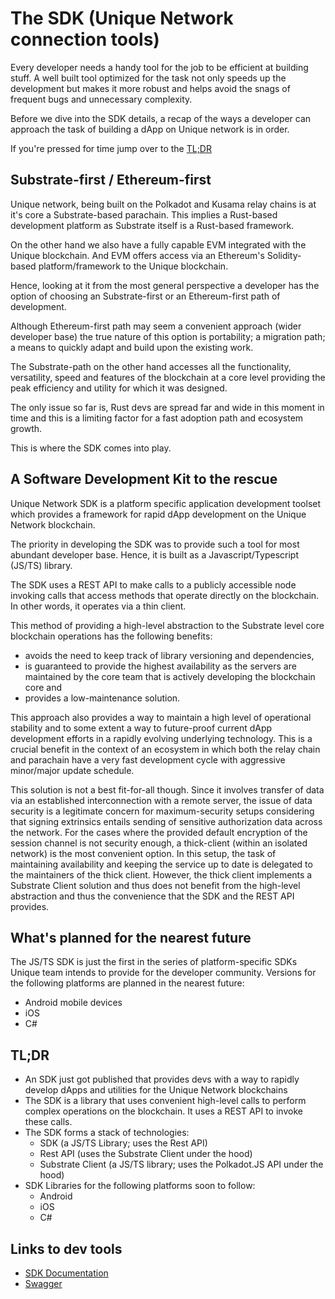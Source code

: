 # The SDK (Unique Network connection tools)

Every developer needs a handy tool for the job to be efficient at building stuff. A well built tool optimized for the task not only speeds up the development but makes it more robust and helps avoid the snags of frequent bugs and unnecessary complexity.

Before we dive into the SDK details, a recap of the ways a developer can approach the task of building a dApp on Unique network is in order.

If you're pressed for time jump over to the [TL;DR](#tldr)

## Substrate-first / Ethereum-first

Unique network, being built on the Polkadot and Kusama relay chains is at it's core a Substrate-based parachain. This implies a Rust-based development platform as Substrate itself is a Rust-based framework.

On the other hand we also have a fully capable EVM integrated with the Unique blockchain. And EVM offers access via an Ethereum's Solidity-based platform/framework to the Unique blockchain.

Hence, looking at it from the most general perspective a developer has the option of choosing an Substrate-first or an Ethereum-first path of development.

Although Ethereum-first path may seem a convenient approach (wider developer base) the true nature of this option is portability; a migration path; a means to quickly adapt and build upon the existing work.

The Substrate-path on the other hand accesses all the functionality, versatility, speed and features of the blockchain at a core level providing the peak efficiency and utility for which it was designed.

The only issue so far is, Rust devs are spread far and wide in this moment in time and this is a limiting factor for a fast adoption path and ecosystem growth.

This is where the SDK comes into play.

## A Software Development Kit to the rescue

Unique Network SDK is a platform specific application development toolset which provides a framework for rapid dApp development on the Unique Network blockchain.

The priority in developing the SDK was to provide such a tool for most abundant developer base. Hence, it is built as a Javascript/Typescript (JS/TS) library.

The SDK uses a REST API to make calls to a publicly accessible node invoking calls that access methods that operate directly on the blockchain. In other words, it operates via a thin client.

This method of providing a high-level abstraction to the Substrate level core blockchain operations has the following benefits:

- avoids the need to keep track of library versioning and dependencies,
- is guaranteed to provide the highest availability as the servers are maintained by the core team that is actively developing the blockchain core and
- provides a low-maintenance solution.

This approach also provides a way to maintain a high level of operational stability and to some extent a way to future-proof current dApp development efforts in a rapidly evolving underlying technology. This is a crucial benefit in the context of an ecosystem in which both the relay chain and parachain have a very fast development cycle with aggressive minor/major update schedule.

This solution is not a best fit-for-all though. Since it involves transfer of data via an established interconnection with a remote server, the issue of data security is a legitimate concern for maximum-security setups considering that signing extrinsics entails sending of sensitive authorization data across the network. For the cases where  the provided default encryption of the session channel is not security enough, a thick-client (within an isolated network) is the most convenient option. In this setup, the task of maintaining availability and keeping the service up to date is delegated to the maintainers of the thick client. However, the thick client implements a Substrate Client solution and thus does not benefit from the high-level abstraction and thus the convenience that the SDK and the REST API provides.

## What's planned for the nearest future

The JS/TS SDK is just the first in the series of platform-specific SDKs Unique team intends to provide for the developer community. Versions for the following platforms are planned in the nearest future:

- Android mobile devices
- iOS
- C#

## TL;DR

- An SDK just got published that provides devs with a way to rapidly develop dApps and utilities  for the Unique Network blockchains
- The SDK is a library that uses convenient high-level calls to perform complex operations on the blockchain. It uses a REST API to invoke these calls.
- The SDK forms a stack of technologies:
  - SDK (a JS/TS Library; uses the Rest API) 
  - Rest API (uses the Substrate Client under the hood)
  - Substrate Client (a JS/TS library; uses the Polkadot.JS API under the hood)
- SDK Libraries for the following platforms soon to follow:
  - Android
  - iOS
  - C#

## Links to dev tools

- [SDK Documentation](https://docs.unique.network/sdk)
- [Swagger](https://rest.unique.network/quartz/swagger)
